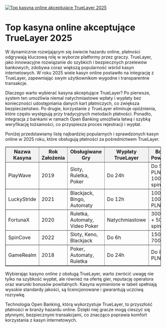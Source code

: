 [![Top kasyna online akceptujące TrueLayer 2025](https://123-caf.pages.dev/gitsignup.png)](https://vrmoo.ru/Bt82HjjY)

<h1>Top kasyna online akceptujące TrueLayer 2025</h1> <p>W dynamicznie rozwijającym się świecie hazardu online, płatności odgrywają kluczową rolę w wyborze platformy przez graczy. TrueLayer, jako innowacyjne rozwiązanie do szybkich i bezpiecznych przelewów bankowych, zdobywa coraz większą popularność wśród kasyn internetowych. W roku 2025 wiele kasyn online postawiło na integrację z TrueLayer, zapewniając swym użytkownikom wygodne i transparentne transakcje.</p> <p>Dlaczego warto wybierać kasyna akceptujące TrueLayer? Po pierwsze, system ten umożliwia niemal natychmiastowe wpłaty i wypłaty bez konieczności udostępniania danych kart płatniczych, co zwiększa bezpieczeństwo. Po drugie, korzystanie z TrueLayer eliminuje opóźnienia, które często występują przy tradycyjnych metodach płatności. Ponadto, integracja z bankami w ramach Open Banking umożliwia łatwą i szybką weryfikację tożsamości, co przyspiesza proces rejestracji i wypłat.</p> <p>Poniżej przedstawiamy listę najbardziej popularnych i sprawdzonych kasyn online w 2025 roku, które obsługują płatności za pośrednictwem TrueLayer.</p> <table border="1" cellpadding="8" cellspacing="0" style="border-collapse: collapse; width: 100%; max-width: 700px;">   <thead>     <tr style="background-color: #f2f2f2;">       <th>Nazwa Kasyna</th>       <th>Rok Założenia</th>       <th>Obsługiwane Gry</th>       <th>Wypłaty TrueLayer</th>       <th>Bonus Powitalny</th>     </tr>   </thead>   <tbody>     <tr>       <td>PlayWave</td>       <td>2019</td>       <td>Sloty, Ruletka, Poker</td>       <td>Do 24h</td>       <td>Do 500 PLN + 100 spinów</td>     </tr>     <tr>       <td>LuckyStride</td>       <td>2021</td>       <td>Blackjack, Bingo, Automaty</td>       <td>Do 12h</td>       <td>100% do 1000 PLN</td>     </tr>     <tr>       <td>FortunaX</td>       <td>2020</td>       <td>Ruletka, Automaty, Video Poker</td>       <td>Natychmiastowe</td>       <td>300 PLN + 50 spinów</td>     </tr>     <tr>       <td>SpinCove</td>       <td>2022</td>       <td>Sloty, Keno, Blackjack</td>       <td>Do 6h</td>       <td>150% do 700 PLN</td>     </tr>     <tr>       <td>GameRealm</td>       <td>2018</td>       <td>Poker, Automaty, Ruletka</td>       <td>Do 24h</td>       <td>Do 800 PLN</td>     </tr>   </tbody> </table> <p>Wybierając kasyno online z obsługą TrueLayer, warto zwrócić uwagę nie tylko na szybkość wypłat, ale również na ofertę gier, reputację operatora oraz warunki bonusów powitalnych. Kasyna wymienione w tabeli spełniają wysokie standardy jakości, są licencjonowane i gwarantują uczciwą rozrywkę.</p> <p>Technologia Open Banking, którą wykorzystuje TrueLayer, to przyszłość płatności w branży hazardu online. Dzięki niej gracze mogą cieszyć się płynnymi, bezpiecznymi transakcjami, co znacząco poprawia komfort korzystania z kasyn internetowych.</p>